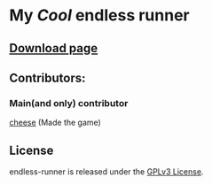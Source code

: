 # My ***Cool*** endless runner

## [Download page](https://github.com/DeanLemans/endless-runner/releases/)

## Contributors:
### Main(and only) contributor
[cheese](https://github.com/DeanLemans) (Made the game)

## License

endless-runner is released under the [GPLv3 License](https://www.gnu.org/licenses/gpl-3.0.html).
